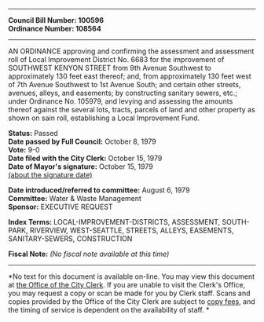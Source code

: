 * * * * *  
  
**Council Bill Number: [](#h0)[](#h2)100596**   
**Ordinance Number: 108564**  
  
* * * * *  
  
AN ORDINANCE approving and confirming the assessment and assessment roll of Local Improvement District No. 6683 for the improvement of SOUTHWEST KENYON STREET from 9th Avenue Southwest to approximately 130 feet east thereof; and, from approximately 130 feet west of 7th Avenue Southwest to 1st Avenue South; and certain other streets, avenues, alleys, and easements; by constructing sanitary sewers, etc.; under Ordinance No. 105979, and levying and assessing the amounts thereof against the several lots, tracts, parcels of land and other property as shown on sain roll, establishing a Local Improvement Fund.  
  
**Status:** Passed   
**Date passed by Full Council:** October 8, 1979   
**Vote:** 9-0   
**Date filed with the City Clerk:** October 15, 1979   
**Date of Mayor's signature:** October 15, 1979   
[(about the signature date)](/~public/approvaldate.htm)   
  
  
**Date introduced/referred to committee:** August 6, 1979   
**Committee:** Water & Waste Management   
**Sponsor:** EXECUTIVE REQUEST   
  
**Index Terms:** LOCAL-IMPROVEMENT-DISTRICTS, ASSESSMENT, SOUTH-PARK, RIVERVIEW, WEST-SEATTLE, STREETS, ALLEYS, EASEMENTS, SANITARY-SEWERS, CONSTRUCTION  
  
**Fiscal Note:** *(No fiscal note available at this time)*  
  
* * * * *  
  
*No text for this document is available on-line. You may view this document at [the Office of the City Clerk](http://www.seattle.gov/leg/clerk/contactUs.htm). If you are unable to visit the Clerk's Office, you may request a copy or scan be made for you by Clerk staff. Scans and copies provided by the Office of the City Clerk are subject to [copy fees](http://clerk.seattle.gov/~public/clerkfees.htm), and the timing of service is dependent on the availability of staff. *  
  
  
